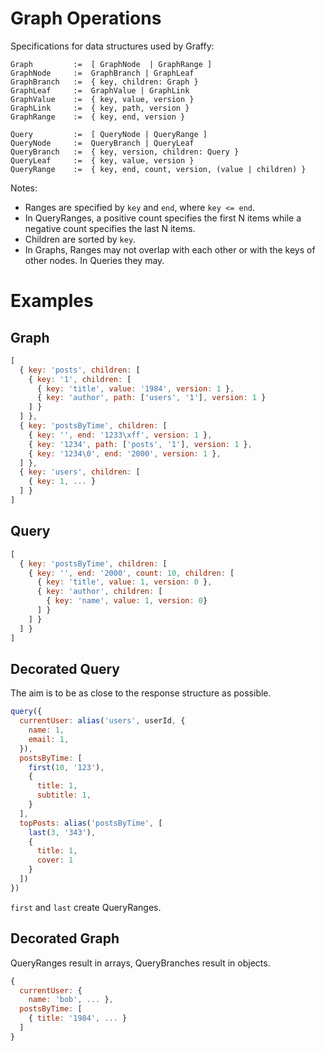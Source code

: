 # Graph Operations

Specifications for data structures used by Graffy:

```
Graph         :=  [ GraphNode  | GraphRange ]
GraphNode     :=  GraphBranch | GraphLeaf
GraphBranch   :=  { key, children: Graph }
GraphLeaf     :=  GraphValue | GraphLink
GraphValue    :=  { key, value, version }
GraphLink     :=  { key, path, version }
GraphRange    :=  { key, end, version }
```

```
Query         :=  [ QueryNode | QueryRange ]
QueryNode     :=  QueryBranch | QueryLeaf
QueryBranch   :=  { key, version, children: Query }
QueryLeaf     :=  { key, value, version }
QueryRange    :=  { key, end, count, version, (value | children) }
```

Notes:
- Ranges are specified by `key` and `end`, where `key <= end`.
- In QueryRanges, a positive count specifies the first N items while a negative count specifies the last N items.
- Children are sorted by `key`.
- In Graphs, Ranges may not overlap with each other or with the keys of other nodes. In Queries they may.

# Examples

## Graph

```js
[
  { key: 'posts', children: [
    { key: '1', children: [
      { key: 'title', value: '1984', version: 1 },
      { key: 'author', path: ['users', '1'], version: 1 }
    ] }
  ] },
  { key: 'postsByTime', children: [
    { key: '', end: '1233\xff', version: 1 },
    { key: '1234', path: ['posts', '1'], version: 1 },
    { key: '1234\0', end: '2000', version: 1 },
  ] },
  { key: 'users', children: [
    { key: 1, ... }
  ] }
]
```


## Query

```js
[
  { key: 'postsByTime', children: [
    { key: '', end: '2000', count: 10, children: [
      { key: 'title', value: 1, version: 0 },
      { key: 'author', children: [
        { key: 'name', value: 1, version: 0}
      ] }
    ] }
  ] }
]
```


## Decorated Query

The aim is to be as close to the response structure as possible.

```js
query({
  currentUser: alias('users', userId, {
    name: 1,
    email: 1,
  }),
  postsByTime: [
    first(10, '123'),
    {
      title: 1,
      subtitle: 1,
    }
  ],
  topPosts: alias('postsByTime', [
    last(3, '343'),
    {
      title: 1,
      cover: 1
    }
  ])
})
```

`first` and `last` create QueryRanges.

## Decorated Graph

QueryRanges result in arrays, QueryBranches result in objects.

```js
{
  currentUser: {
    name: 'bob', ... },
  postsByTime: [
    { title: '1984', ... }
  ]
}
```
